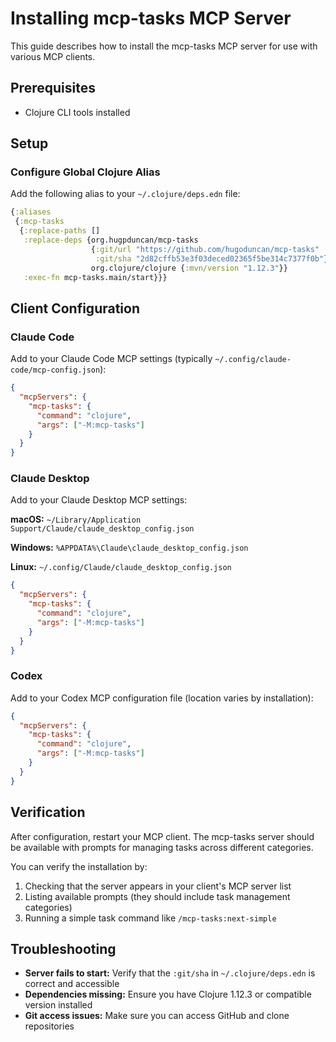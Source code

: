 # Installing mcp-tasks MCP Server

This guide describes how to install the mcp-tasks MCP server for use with various MCP clients.

## Prerequisites

- Clojure CLI tools installed

## Setup

### Configure Global Clojure Alias

Add the following alias to your `~/.clojure/deps.edn` file:

```clojure
{:aliases
 {:mcp-tasks
  {:replace-paths []
   :replace-deps {org.hugpduncan/mcp-tasks
                  {:git/url "https://github.com/hugoduncan/mcp-tasks"
                   :git/sha "2d82cffb53e3f03deced02365f5be314c7377f0b"}
                  org.clojure/clojure {:mvn/version "1.12.3"}}
   :exec-fn mcp-tasks.main/start}}}
```

## Client Configuration

### Claude Code

Add to your Claude Code MCP settings (typically `~/.config/claude-code/mcp-config.json`):

```json
{
  "mcpServers": {
    "mcp-tasks": {
      "command": "clojure",
      "args": ["-M:mcp-tasks"]
    }
  }
}
```

### Claude Desktop

Add to your Claude Desktop MCP settings:

**macOS:** `~/Library/Application Support/Claude/claude_desktop_config.json`

**Windows:** `%APPDATA%\Claude\claude_desktop_config.json`

**Linux:** `~/.config/Claude/claude_desktop_config.json`

```json
{
  "mcpServers": {
    "mcp-tasks": {
      "command": "clojure",
      "args": ["-M:mcp-tasks"]
    }
  }
}
```

### Codex

Add to your Codex MCP configuration file (location varies by installation):

```json
{
  "mcpServers": {
    "mcp-tasks": {
      "command": "clojure",
      "args": ["-M:mcp-tasks"]
    }
  }
}
```

## Verification

After configuration, restart your MCP client. The mcp-tasks server should be available with prompts for managing tasks across different categories.

You can verify the installation by:
1. Checking that the server appears in your client's MCP server list
2. Listing available prompts (they should include task management categories)
3. Running a simple task command like `/mcp-tasks:next-simple`

## Troubleshooting

- **Server fails to start:** Verify that the `:git/sha` in `~/.clojure/deps.edn` is correct and accessible
- **Dependencies missing:** Ensure you have Clojure 1.12.3 or compatible version installed
- **Git access issues:** Make sure you can access GitHub and clone repositories
